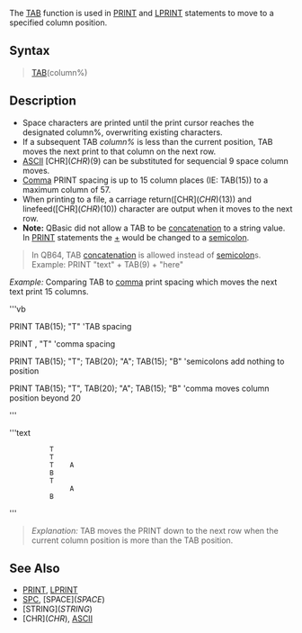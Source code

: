 The [TAB](TAB) function is used in [PRINT](PRINT) and [LPRINT](LPRINT) statements to move to a specified column position.


## Syntax

> [TAB](TAB)(column%)


## Description

* Space characters are printed until the print cursor reaches the designated column%, overwriting existing characters.
* If a subsequent TAB *column%* is less than the current position, TAB moves the next print to that column on the next row.
* [ASCII](ASCII) [CHR$](CHR$)(9) can be substituted for sequencial 9 space column moves.
* [Comma](Comma) PRINT spacing is up to 15 column places (IE: TAB(15)) to a maximum column of 57.
* When printing to a file, a carriage return([CHR$](CHR$)(13)) and linefeed([CHR$](CHR$)(10)) character are output when it moves to the next row.
* **Note:** QBasic did not allow a TAB to be [concatenation](concatenation) to a string value. In [PRINT](PRINT) statements the [+](+) would be changed to a [semicolon](semicolon). 
>  In QB64, TAB [concatenation](concatenation) is allowed instead of [semicolon](semicolon)s. Example: PRINT "text" + TAB(9) + "here"


*Example:* Comparing TAB to [comma](comma) print spacing which moves the next text print 15 columns.

'''vb

PRINT TAB(15); "T" 'TAB spacing

PRINT , "T" 'comma spacing

PRINT TAB(15); "T"; TAB(20); "A"; TAB(15); "B" 'semicolons add nothing to position

PRINT TAB(15); "T", TAB(20); "A"; TAB(15); "B" 'comma moves column position beyond 20 

'''

'''text

              T
              T
              T    A
              B 
              T
                   A
              B
'''
 
>  *Explanation:* TAB moves the PRINT down to the next row when the current column position is more than the TAB position.


## See Also

* [PRINT](PRINT), [LPRINT](LPRINT)
* [SPC](SPC), [SPACE$](SPACE$)
* [STRING$](STRING$)
* [CHR$](CHR$), [ASCII](ASCII)




